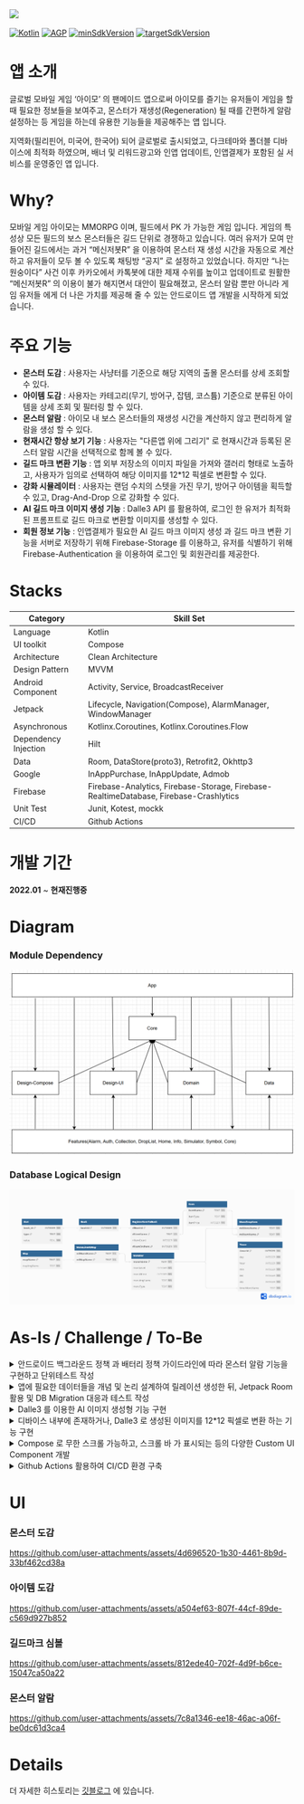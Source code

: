 <a href="https://play.google.com/store/apps/details?id=com.jinproject.twomillustratedbook">
	<img src="https://img.shields.io/badge/PlayStore-v2.4.2-4285F4?style=for-the-badge&logo=googleplay&logoColor=white&link=https://play.google.com/store/apps/details?id=com.jinproject.twomillustratedbook" />
</a>

[![Kotlin](https://img.shields.io/badge/Kotlin-2.0.10-blue.svg)](https://kotlinlang.org)
[![AGP](https://img.shields.io/badge/AGP-8.5.0-green.svg)](https://gradle.org/)
[![minSdkVersion](https://img.shields.io/badge/minSdkVersion-26-red)](https://developer.android.com/distribute/best-practices/develop/target-sdk)
[![targetSdkVersion](https://img.shields.io/badge/targetSdkVersion-35-orange)](https://developer.android.com/distribute/best-practices/develop/target-sdk)

# 앱 소개

글로벌 모바일 게임 ‘아이모’ 의 팬메이드 앱으로써 아이모를 즐기는 유저들이 게임을 할때 필요한 정보들을 보여주고, 몬스터가 재생성(Regeneration) 될 때를 간편하게 알람 설정하는 등 게임을 하는데 유용한 기능들을 제공해주는 앱 입니다.

지역화(필리핀어, 미국어, 한국어) 되어 글로벌로 출시되었고, 다크테마와 폴더블 디바이스에 최적화 하였으며, 배너 및 리워드광고와 인앱 업데이트, 인앱결제가 포함된 실 서비스를 운영중인 앱 입니다.

# Why?

모바일 게임 아이모는 MMORPG 이며, 필드에서 PK 가 가능한 게임 입니다. 게임의 특성상 모든 필드의 보스 몬스터들은 길드 단위로 경쟁하고 있습니다. 여러 유저가 모여 만들어진 길드에서는 과거 “메신저봇R” 을 이용하여 몬스터 재 생성 시간을 자동으로 계산하고 유저들이 모두 볼 수 있도록 채팅방 “공지” 로 설정하고 있었습니다. 하지만 “나는 원숭이다” 사건 이후 카카오에서 카톡봇에 대한 제재 수위를 높이고 업데이트로 원활한 “메신저봇R” 의 이용이 불가 해지면서 대안이 필요해졌고, 몬스터 알람 뿐만 아니라 게임 유저들 에게 더 나은 가치를 제공해 줄 수 있는 안드로이드 앱 개발을 시작하게 되었습니다.

# 주요 기능

- **몬스터 도감** : 사용자는 사냥터를 기준으로 해당 지역의 출몰 몬스터를 상세 조회할 수 있다.
- **아이템 도감** : 사용자는 카테고리(무기, 방어구, 잡템, 코스튬) 기준으로 분류된 아이템을 상세 조회 및 필터링 할 수 있다.
- **몬스터 알람** : 아이모 내 보스 몬스터들의 재생성 시간을 계산하지 않고 편리하게 알람을 생성 할 수 있다.
- **현재시간 항상 보기 기능** : 사용자는 "다른앱 위에 그리기" 로 현재시간과 등록된 몬스터 알람 시간을 선택적으로 함께 볼 수 있다.
- **길드 마크 변환 기능** : 앱 외부 저장소의 이미지 파일을 가져와 갤러리 형태로 노출하고, 사용자가 임의로 선택하여 해당 이미지를 12*12 픽셀로 변환할 수 있다.
- **강화 시뮬레이터** : 사용자는 랜덤 수치의 스텟을 가진 무기, 방어구 아이템을 획득할 수 있고, Drag-And-Drop 으로 강화할 수 있다.
- **AI 길드 마크 이미지 생성 기능** : Dalle3 API 를 활용하여, 로그인 한 유저가 최적화된 프롬프트로 길드 마크로 변환할 이미지를 생성할 수 있다.
- **회원 정보 기능** : 인앱결제가 필요한 AI 길드 마크 이미지 생성 과 길드 마크 변환 기능을 서버로 저장하기 위해 Firebase-Storage 를 이용하고, 유저를 식별하기 위해 Firebase-Authentication 을 이용하여 로그인 및 회원관리를 제공한다.

# Stacks

| Category | Skill Set |
| ----- | ----- |
| Language | Kotlin |
| UI toolkit | Compose |
| Architecture | Clean Architecture |
| Design Pattern | MVVM |
| Android Component | Activity, Service, BroadcastReceiver |
| Jetpack | Lifecycle, Navigation(Compose), AlarmManager, WindowManager |
| Asynchronous | Kotlinx.Coroutines, Kotlinx.Coroutines.Flow |
| Dependency Injection | Hilt |
| Data | Room, DataStore(proto3), Retrofit2, Okhttp3|
| Google | InAppPurchase, InAppUpdate, Admob |
| Firebase | Firebase-Analytics, Firebase-Storage, Firebase-RealtimeDatabase, Firebase-Crashlytics |
| Unit Test | Junit, Kotest, mockk |
| CI/CD | Github Actions |

# 개발 기간

**2022.01** ~ **현재진행중**

# Diagram

### Module Dependency

<img src="documentation/module_diagram.PNG" />

### Database Logical Design

<img src="documentation/db_logical_diagram.png" />

# As-Is / Challenge / To-Be

<details>
<summary>안드로이드 백그라운드 정책 과 배터리 정책 가이드라인에 따라 몬스터 알람 기능을 구현하고 단위테스트 작성</summary>
<div markdown="1">

### As-Is
- 몬스터 이름을 Spinner에서 선택한 뒤 "추가하기" 버튼을 누르면 “자주 사용하는 몬스터 리스트”에 등록된다.
  - 등록된 몬스터들은 버튼으로 노출되며, 클릭하면 죽은 시간을 입력할 수 있는 NumberPicker 가 BottomSheet 로 노출된다.
  - 죽은 시간을 입력한 뒤 "시작하기" 버튼을 누르면 몬스터의 재 생성 시간을 계산한 뒤 **알람을 생성**한다.
- 생성된 알람들은 현재 진행중인 알람 내역에서 조회할 수 있다.
- 몬스터 알람 간격은 NumberPicker 로 변경할 수 있다. 기본적으로 두개의 알람이 각각 5분, 10분 전 으로 생성된다.
- 사용자가 선택하여 현재시간과 함께 등록된 몬스터 알람의 재생성 시간을 Overlay 로 볼 수 있다.
- 알람은 지정된 시간에 Notification 을 생성하고, Notification 에서는 "알람 재생성" 버튼으로 현재 시간을 기준으로 몬스터 알람을 재 생성 할 수 있다.
- 알람을 생성하기 위한 비즈니스 로직에 대한 검증을 위해 단위테스트를 작성한다.

### Challenge
- 알람 생성
  - 몬스터의 재 생성 시간은 최대 7일 까지 걸릴 수 있고, 앱이 **백그라운드**에 있거나 디바이스가 **도즈모드**에 진입해도 **정시** 에 울려야 함
  - 따라서 **AlarmManager#setAlarmClock** 으로 알람을 생성하고, **BroadcastReceiver** 에서 수신하여 **Notification** 을 발생시킴
    - **BroadcastReceiver** 는 onReceive 콜백을 빠르게 실행시킨 뒤, 프로세스가 종료되기 때문에 알람 데이터 저장 및 재설정 작업은 별도의 백그라운드용 Service 로 데이터 전달 후 실행
- 알람 생성 로직
  - 입력 받은 몬스터 이름으로, Database 에서 몬스터 정보를 가져와 재 생성 시간을 현재 시간을 기준으로 계산하여 AlarmManager#setAlarmClock 으로 알람을 생성
  - 몬스터 이름으로 "등록되어 있는 알람 리스트" 에 있다면, update 없다면, insert
  - 알람이 생성 완료되었다면 Dialog 를 띄워주고, "등록되어 있는 알람 리스트" 목록을 갱신
- 알람 재 생성
  - **Notification**에 "알람 재생성" Action 추가, **PendingIntent#getService** 으로 백그라운드용 서비스를 실행하여 알람을 재 생성
    - Notification은 별도의 프로세스인 NotificationService 에서 intent 를 실행하기 때문에 PendingIntent 가 필수적이며, Scheduling API 를 사용할 수 없음 
    - BroadcastReceiver 에서 처리하기에 알람 생성 및 알람 리스트 DB 쿼리 로직의 소요 시간이 길기 때문에 특성상 적합하지 않아 Service 이용
    - 또한, 알람 재생성은 백그라운드에서 Notification에 의해 실행되므로 foregroundService 를 요청할 수 없으므로 백그라운드용 Service 이용
- 단위테스트 작성
  - 알람 생성 로직에 대해 kotlin 언어 기반 라이브러리인 **mockk** 로 주입하고, **kotest** 이용하여 단위테스트 작성 및 실행

### To-Be
- 몬스터 알람 생성에 대한 편리한 사용자 경험을 제공할 수 있었습니다.
- 백그라운드 작업의 실행에 적합한 컴포넌트와 API 를 선택하고, 활용할 수 있게 되었습니다.
- 백그라운드 작업이 배터리와 사용자 경험에 영향을 줄 수 있고, 이에 따른 구글의 제약 및 대안의 방향과 같은 전반적 안드로이드 생태계에 대해 학습하였습니다.
- 앱의 핵심 기능에 대해 단위테스트의 중요성을 깨닫았고, 테스트 가능한 코드를 작성하기 위한 의존성 주입과 추상화 전략에 대해 학습했습니다.

</div>
</details>

<details>
<summary>앱에 필요한 데이터들을 개념 및 논리 설계하여 릴레이션 생성한 뒤, Jetpack Room 활용 및 DB Migration 대응과 테스트 작성</summary>
<div markdown="1">

### As-Is
- 몬스터 도감, 아이템 도감, 몬스터 알람, 강화 시뮬레이터 기능에 사용할 데이터들이 필요하다.

### Challenge
- 데이터 저장은 Local **Database** 선택
  - 클라이언트 기반의 앱으로, 서버로 부터 데이터를 요청하지 않음
  - **DataStore** 를 사용하기에는 너무 많고 복잡한 데이터
  - 따라서, **Database**로 데이터를 저장하고 관리하는 방법을 선택
- Database 활용으로 **Jetpack Room** 선택
  - 안드로이드의 DBMS 는 **SQLite**
  - **SQLite** 를 직접 이용하기에는 많은 상용구로 **보일러 플레이트** 가 발생하고, Migration 과 같은 **DB 관리에 어려움**이 존재
  - **어노테이션**으로 보일러 플레이트를 줄이고, **Kotlinx.Coroutines 를 지원**하여 DB 관리에 다양한 API 를 제공해주는 **JetPack Room** 을 선택
  - [직접 개념적 설계](https://jowunnal.github.io/projects/%EC%95%84%EC%9D%B4%EB%AA%A8%EC%9E%A1%ED%95%99%EB%8F%84%EA%B5%AC_1.7.2_%EC%97%85%EB%8D%B0%EC%9D%B4%ED%8A%B8/ "link")로 **E-R 다이어그램**을 산출후 논리적 설계로 테이블 관계도를 구성
- Room DB Migration
  - 리펙토링 과정에 DB에 **중대한 변경점들이 크게 발생**하여 **수동이전** 코드를 작성하고, **crash 를 방지하기 위해** Migration 에 대한 테스트 작성 후 수행

### To-Be
- 앱내에서 Local 데이터를 저장하는 방법인 **SharedPerferences**, **DataStore** 와 **Room** 에 대해 학습했고, 상황에 따라 적절히 선택할 수 있게 되었습니다.

</div>
</details>

<details>
<summary>Dalle3 를 이용한 AI 이미지 생성형 기능 구현</summary>
<div markdown="1">

### As-Is
- 사용자들이 길드 마크로 변환하기 위해 별도의 이미지들을 가져와야 했다.
- 이미지를 가져오지 않고, 서비스 내에서 이미지를 생성하고 변환하기 까지의 솔루션을 제공할 필요가 있다.

### Challenge
- 이미지 생성형 AI 로 Dalle3 활용
  - 생성형 AI 는 온디바이스 혹은 서버기반의 서드파티를 활용해야 하는데, 온디바이스로 처리하기에 이미지처리 학습모델의 크기가 경량화 되어도 GB단위로 너무 크다는 단점 존재
  - 앱 번들과 함께 배포하기 에는 Google Play 정책상 맞지 않고, 클라이언트 기반의 서비스기 때문에 Google Cloud 와 같은 서드파티를 이용해야 하는데, 업로드 및 다운로드의 양이 너무 크다는 단점 존재
  - 따라서, 다른 생성형 AI 와는 달리 이미지의 경우 서버기반의 API 를 활용해야 했고, 가격과 성능이 괜찮은 Dalle3 를 선택
- Dalle 는 파인튜닝이 불가능
  - Dalle 는 이미지를 생성 범용 모델이고, 길드 마크에 이용될 원하는 형태의 이미지를 생성하기 어려운 문제 발생
  - 따라서, 사용자가 입력한 텍스트 프롬프트와 길드 마크에 이용될 형태로 추가의 프롬프트를 함께 API로 전달하여 최적화
- Dalle 이용의 비용 문제
  - Dalle 를 이용하는데는 비용이 들기 때문에, Firebase-Realtime Database 와 인앱결제를 통해 사용횟수를 얻도록 구현
  - 결제한 유저의 사용횟수와 결제한 길드마크 정보를 저장하는 용도로 유저를 식별할 필요가 있기 때문에 Firebase-Authentication 을 이용한 회원관리를 구현
- 채팅 형태의 UX
  - 일반적인 생성형 AI 와 유사한 채팅 형태의 UX 제공(무한스크롤, 스크롤바, 입력 채팅 바 등)
  - 사용자가 EditTextField 에 프롬프트를 입력하면, 최적화된 프롬프트로 이미지를 요청하고, Coil 로 노출
- 이미지 요청 및 저장
  - OkHttpClient 로 이미지 요청 후, 파일서버의 url 을 노출하고, ContentResolver 로 앱 외부의 저장소에 이미지를 저장
  - 비동기로 수행하기 위해 Kotlinx.Coroutines 활용
### To-Be
- 이미지 변환 뿐만 아니라, 생성까지의 솔루션을 제공하여 더 나은 사용자 경험을 제공할 수 있게 되었습니다.
- 최적화된 http 요청 및 응답을 책임지는 OkHttpClient 와 http 메소드나 요청 및 응답을 객체로의 변환에 대한 추상화로 더 편리하고 보일러 플레이트를 줄여주는 Retrofit 에 대해 학습할 수 있었습니다.
- 생성형 AI 에 관한 전반적인 지식들을 얻고 경험할 수 있었습니다.

</div>
</details>

<details>
<summary>디바이스 내부에 존재하거나, Dalle3 로 생성된 이미지를 12*12 픽셀로 변환 하는 기능 구현</summary>
<div markdown="1">

### As-Is
- 이미지 Source
  - 디바이스 내부이면서, 앱 외부의 저장소에 존재하는 이미지 파일(Content uri)
  - AI 이미지 생성형 기능을 통해 생성된 이미지의 download url
  - Firebase-Storage 에 저장된 이미지의 download url
- 이미지의 원본과 함께 12*12 픽셀로 변환된 작은 크기의 미리보기를 제공한다.
- 사용자는 미리보기 이미지를 확인하고 변환을 원한다면, 변환하기 버튼을 누른다.
- 변환을 위해서는 인앱 결제가 실행되며, 결제가 완료 되면 다음 4가지가 노출된다.
    - 이미지의 변환된 12*12 픽셀
        - 12*12 픽셀들은 인게임에서 함께 보기 위해 Overlay 로 노출된다.
    - 사용된 색상들을 “색상 팔레트”로 노출
        - 색상 팔레트에 있는 색상을 클릭하면, 해당 색상이 사용된 픽셀만 표시된다.
    - 색상들을 공통화 하기 위한 “색상 정밀도” 의 입력 SeekBar
        - 색상 정밀도에 따라 색상 팔레트의 색상이 공통화 되어 노출된다.
    - 12*12 픽셀로 변환된 작은 형태의 미리보기

### Challenge
- 이미지의 비트맵 객체 가져오기
  - 이미지는 Android#Bitmap 으로 변환하여 처리하며, 내부적으로 12*12 픽셀 형태로 변환하는 등의 **픽셀 처리**가 필요하므로 변경 가능한 **Software 타입의 Bitmap** 객체를 이용
  - Content Uri
    - **READ_MEDIA_IMAGES** 와 안드로이드 14 버전 이상 이라면 추가로 **READ_MEDIA_VISUAL_USER_SELECTED** 에 대한 권한을 요청
    - 승인된 권한에 맞게 앱 외부의 저장소로 부터 **ContentResolver** 로 가장 최근에 수정된 이미지 순서대로 100개를 가져옴
    - 사용자가 선택한 이미지의 contentURI 로 **ImageDecoder#decodeBitmap** 을 이용하여 비트맵 객체를 생성
  - Http Url
    - 이미지의 uri 가 "http" 문자로 시작하는지 확인한다.
    - 해당하는 경우, **Coil#ImageLoader** 로 요청하여 이미지를 가져온 뒤, Software 비트맵 타입으로 캐스팅
- 12*12 픽셀의 이미지 변환
  - 가져온 비트맵을 **Bitmap#createScaledBitmap** 을 이용하여 12*12 픽셀 로 변환
  - 변환된 비트맵을 **Bitmap#getPixels** 을 이용하여 색상 배열을 추출하고, 색상 정밀도 범위 내에서 비슷한 **색상들을 공통화** 하여 노출
    - 비슷한 색상들을 공통화 하는 이유는 UX를 고려하여 육안으로 구분하기 힘들 정도의 비슷한 색상들이 "색상 팔레트" 에 나뉘어져 존재하는 문제 때문
    - **색상 공통화 알고리즘**
      - "색상 팔레트" 로 담을 리스트를 생성
      - 12*12 크기의 변환된 색상 배열에 대해 완전 탐색
        - 해당 색상과 "색상 팔레트" 리스트의 색상들과의 rgb 값 차이가 "색상 정밀도" 수치 범위 내에 있다면 리스트에 추가하지 않고 반복을 종료
        - 색상 리스트의 끝까지 없다면, 리스트에 추가
      - 마지막으로 "색상 팔레트" 리스트를 rgb 값 순서대로 정렬하여 반환

### To-Be
- **Bitmap(래스터)** 과 **Vector(백터)** 이미지 파일 포맷의 종류인 **png, jpg, webp, svg** 에 대한 장단점 및 차이를 알고 적용할 수 있었습니다.
  - 기존의 png 이미지를 구글에서 개발한 webp 이미지로 변환하여 앱의 크기를 경량화 할 수 있었습니다. (R8 활성화와 함께 앱크기 기존 65mb -> 20mb으로 약 70% 개선)
- **android.graphics.Bitmap** 의 다양한 API 들을 활용하면서 **이미지 처리에 대한 이해**를 넓힐 수 있었습니다.

</div>
</details>

<details>
<summary>Compose 로 무한 스크롤 가능하고, 스크롤 바 가 표시되는 등의 다양한 Custom UI Component 개발</summary>
<div markdown="1">

### As-Is
- 가져온 이미지 파일들을 커스텀 갤러리 화면에 노출한다.
- 커스텀 갤러리 컴포넌트
  - 갤러리의 모든 이미지들은 "확대하기" 버튼이 함께 노출되며, 클릭시 상세 이미지 화면으로 transition된다.
  - 100개 단위의 이미지를 페이징 처리하여 **무한 스크롤**로 가져온다.
  - 갤러리에는 **스크롤 바** 와 "최상단으로 이동하기" 버튼이 있다.
  - 사용자는 임의의 이미지를 클릭하면, "길드 마크 심볼 화면"으로 이동한다.

### Challenge
- 커스텀 갤러리
  - why?
    - 안드로이드 14 버전 부터 앱 외부의 저장소로 부터 이미지를 가져오는 권한에 대한 제한이 강화되면서 특별한 사용사례가 아니면 **Photo Picker** 를 사용하는 것이 강제
    - 하지만 "길드 마크 심볼 생성" 기능은 앱의 핵심 기능이고, 사용자의 접근이 빈번하게 이루어질 수 있으며, 이미지에 대한 변환을 수행하는 기능이 제공되기 때문에 READ_MEDIA_IMAGES 권한 사용 승인
    - 또한 Dynamic 한 UI Component 를 개발하고자 하는 목적이 있었으므로 **Photo Picker** 대신 **커스텀 갤러리**를 구현하는 방법을 선택
  - How?
    - [Scrollable Layout](https://github.com/jowunnal/twom_miscellaneoustool/blob/master/design-compose/src/main/kotlin/com/jinproject/design_compose/component/lazyList/ScrollableLayout.kt "link") 컴포넌트 구현
      - LazyList 의 한 아이템에 대한 view height 에 이미지 개수를 곱하여 **스크롤 바의 위치**를 계산하여 표시
        - 스크롤 바에 Modifier#pointerInput 으로 Drag를 observing 하여, Drag amount 만큼 lazyListState#scrollBy 트리거
      - "최상단으로 이동하기" 버튼을 클릭시 **LazyListState#animateScrollToItem** 트리거
      - "최상단으로 이동하기" 버튼과 스크롤바는 **[코루틴을 활용한 타이머](https://github.com/jowunnal/twom_miscellaneoustool/blob/master/design-compose/src/main/kotlin/com/jinproject/design_compose/component/lazyList/TimeScheduler.kt "link")**로 3초간 스크롤이 발생하지 않으면 자동으로 사라지도록 구현
    - [Scrollable Layout](https://github.com/jowunnal/twom_miscellaneoustool/blob/master/design-compose/src/main/kotlin/com/jinproject/design_compose/component/lazyList/ScrollableLayout.kt "link") 을 활용한 [Gallery](https://github.com/jowunnal/twom_miscellaneoustool/blob/master/features/symbol/src/main/kotlin/com/jinproject/features/symbol/gallery/component/ImageList.kt "link") 컴포넌트 구현
- 무한 스크롤
  - User Interaction 은 기본적으로 Root View 에서 최하위 Leaf View 까지 전달된 후, **Leaf View 에서 부터 소비**하고, **소비되지 않은 interaction 을 상위 view 가 소비**할 수 있음
    - 갤러리 컴포넌트는, Root > Scrollable Layout > LazyList(Gallery) > GalleryItem 구조
    - 이를 이용하여, LazyList 에서 **소비되지 않은 스크롤**이 발생하면 다음 페이지를 가져옴
- 갤러리 이미지 페이징
  - **[restartableStateIn](https://github.com/jowunnal/twom_miscellaneoustool/blob/master/features/core/src/main/kotlin/com/jinproject/features/core/utils/StateFlowUtils.kt "link")** 으로 발행된 변경 불가능한 StateFlow 를 View 에서 구독
  - inital value 를 방출하지 않기 위해 **SharingCommand#STOP 후 SharingCommand#START** 로 다음페이지 요청
  - 가져왔던 마지막 이미지의 "수정된 시각"을 **메모리에 캐싱**해 뒀다가, 다음 페이지의 요청이 오면 이용

### To-Be
- View hierarchy 내에서 User Interaction 이 어떻게 전파되고, 소비되는지에 대한 동작 구조를 이해할 수 있었습니다.
- Slot API 패턴을 이용하여, 재사용 가능하고, 너무 작지않되 너무 큰 역할을 하지 않는 적절한 구조로 UI Component 를 개발하고 이용하였습니다.
- 화면 전환에도 스크롤과 같은 상태를 유지하기 위해 rememberSaveable 을 이용하고, 상태를 재사용 및 활용성 vs 결합도 사이의 트레이드 오프를 고려하여 위치시키는 등 최적화 하는 방법들을 학습할 수 있었습니다.

</div>
</details>

<details>
<summary>Github Actions 활용하여 CI/CD 환경 구축 </summary>
<div markdown="1">

### As-Is
- 기존 코드를 리펙토링 할 때 마다, 단위테스트가 작성되었을 때 테스트의 실행을 별도로 진행해 주어야 한다.
- Develop 브랜치에 push 될 때 마다, 지정된 코드 스타일(들여쓰기, 사용되지 않은 import 제거 등)에 맞게 작성되었는지 일일이 확인이 필요하다.
- 개발이 끝나고 릴리즈를 위해 Master 브랜치에 push 할 때 마다 반복되는 작업들을 일일이 수행해 주어야 한다.
  - versionCode 를 증가한 뒤, 릴리즈 빌드로 aab 생성
  - 생성된 aab를 플레이콘솔에 배포
  - versionName 증가한 뒤, readme 업데이트
  - 만약, targetSdk, kotlin, AGP, minSdk 등의 버전이 변경되면 readme 업데이트 필요
  - 새롭게 릴리즈 될 때 마다, Release 노트 작성

### Challenge
- Develop 브랜치에 CI 환경 구축
  - 신규 기능이나 코드 작성이 수행되면, Develop 브랜치에 push 해야 하므로, Develop 에 push 할 때 마다 반복되는 작업(lint 검사, 테스트 실행)을 수행하도록 CI 구축
  - 코드는 항상 IDEA 에서 개발후 빌드로 실행까지 해보기 때문에 CI에서 시간이 오래걸리는 Build 를 실행해줄 필요는 없으므로 필요한 작업들만 실행
- Master 브랜치에 CD 환경 구축
  - Master 브랜치에 push 될 때, Release 인지 아니면 다른 이유로 push 된 것인지 1차적으로 검사하기 위해 커밋 메세지를 검사
  - Release: X.X.X 로 작성된 메세지라면, 다음 작업들을 직렬로 실행
    - 1. Release Build
    - 2. Signing
    - 3. aab upload
    - 4. 릴리즈 노트 생성
    - 5. Play Console 에 aab 배포
    - 6. Readme 업데이트
  - Develop 브랜치에서 실행된 테스트나 lint 검사를 다시 할 이유가 없으므로 해당 작업을 실행하지 않음

### To-Be
- 반복적인 작업들을 자동화하여 개발에 대한 생산성이 증가 되었습니다.
- 개발 외의 작업들은 자동화 되어 편리성이 증가하고 개발에 더 집중할 수 있게 되었습니다.

</div>
</details>
 
# UI

### 몬스터 도감

https://github.com/user-attachments/assets/4d696520-1b30-4461-8b9d-33bf462cd38a

### 아이템 도감

https://github.com/user-attachments/assets/a504ef63-807f-44cf-89de-c569d927b852

### 길드마크 심볼

https://github.com/user-attachments/assets/812ede40-702f-4d9f-b6ce-15047ca50a22

### 몬스터 알람

https://github.com/user-attachments/assets/7c8a1346-ee18-46ac-a06f-be0dc61d3ca4

# Details

더 자세한 히스토리는 [깃블로그](https://jowunnal.github.io/categories/#projects "블로그 링크") 에 있습니다.
